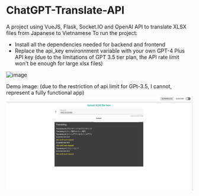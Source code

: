 # ChatGPT-Translate-API

A project using VueJS, Flask, Socket.IO and OpenAI API to translate XLSX files from Japanese to Vietnamese
To run the project:

- Install all the dependencies needed for backend and frontend
- Replace the api_key environnment variable with your own GPT-4 Plus API key
  (due to the limitations of GPT 3.5 tier plan, the API rate limit won't be enough for large xlsx files)

![image](https://github.com/ayakase/ChatGPT-Translate-API/assets/81686263/8cb0dbfa-376a-4734-80e4-10d64a5f7c90)

Demo image:
(due to the restriction of api limit for GPt-3.5, I cannot, represent a fully functional app)
![Alt text](image.png)
